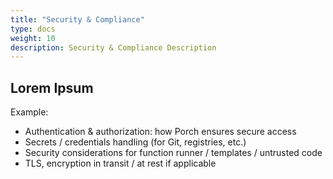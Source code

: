 ```yaml
---
title: "Security & Compliance"
type: docs
weight: 10
description: Security & Compliance Description
---
```


## Lorem Ipsum

Example:

- Authentication & authorization: how Porch ensures secure access
- Secrets / credentials handling (for Git, registries, etc.)
- Security considerations for function runner / templates / untrusted code
- TLS, encryption in transit / at rest if applicable
